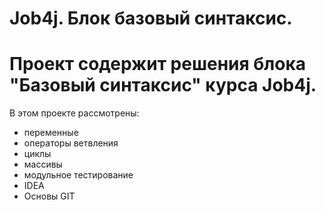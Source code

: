 # Job4j. Блок базовый синтаксис.
# Проект содержит решения блока "Базовый синтаксис" курса Job4j.

В этом проекте рассмотрены:
- переменные
- операторы ветвления
- циклы
- массивы
- модульное тестирование
- IDEA
- Основы GIT